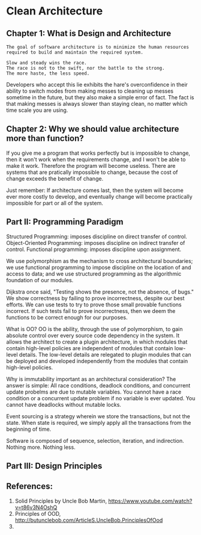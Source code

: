 # Clean Architecture

## Chapter 1: What is Design and Architecture

```
The goal of software architecture is to minimize the human resources required to build and maintain the required system.
```

```
Slow and steady wins the race.
The race is not to the swift, nor the battle to the strong.
The more haste, the less speed.
```

Developers who accept this lie exhibits the hare's overconfidence in their ability to switch modes from making messes to cleaning up messes sometime in the future, but they also make a simple error of fact. The fact is that making messes is always slower than staying clean, no matter which time scale you are using.

## Chapter 2: Why we should value architecture more than function?

If you give me a program that works perfectly but is impossible to change, then it won't work when the requirements change, and I won't be able to make it work. Therefore the program will become useless. There are systems that are pratically impossible to change, because the cost of change exceeds the benefit of change.

Just remember: If architecture comes last, then the system will become ever more costly to develop, and eventually change will become practically impossible for part or all of the system.

## Part II: Programming Paradigm

Structured Programming: imposes discipline on direct transfer of control.
Object-Oriented Programming: imposes discipline on indirect transfer of control.
Functional programming: imposes discipline upon assignment.

We use polymorphism as the mechanism to cross architectural boundaries; we use functional programming to impose discipline on the location of and access to data; and we use structured programming as the algorithmic foundation of our modules.

Dijkstra once said, "Testing shows the presence, not the absence, of bugs." We show correctness by failing to prove incorrectness, despite our best efforts. We can use tests to try to prove those small provable functions incorrect. If such tests fail to prove incorrectness, then we deem the functions to be correct enough for our purposes.

What is OO? OO is the ability, through the use of polymorphism, to gain absolute control over every source code dependency in the system. It allows the architect to create a plugin architecture, in which modules that contain high-level policies are independent of modules that contain low-level details. The low-level details are relegated to plugin modules that can be deployed and developed independently from the modules that contain high-level policies.

Why is immutability important as an architectural consideration? The answer is simple: All race conditions, deadlock conditions, and concurrent update probelms are due to mutable variables. You cannot have a race condition or a concurrent update problem if no variable is ever updated. You cannot have deadlocks without mutable locks.

Event sourcing is a strategy wherein we store the transactions, but not the state. When state is required, we simply apply all the transactions from the beginning of time.

Software is composed of sequence, selection, iteration, and indirection. Nothing more. Nothing less.

## Part III: Design Principles

## References:

1. Solid Principles by Uncle Bob Martin, https://www.youtube.com/watch?v=t86v3N4OshQ
2. Principles of OOD, http://butunclebob.com/ArticleS.UncleBob.PrinciplesOfOod
3.
